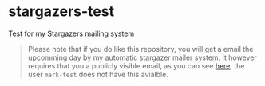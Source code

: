 # stargazers-test
Test for my Stargazers mailing system

> Please note that if you do like this repository, you will get a email the upcomming day by my automatic stargazer mailer system. It however requires that you a publicly visible email, as you can see [here](https://api.github.com/users/mark-test), the user `mark-test` does not have this avialble.
